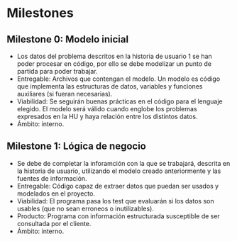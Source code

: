 # Milestones

## Milestone 0: Modelo inicial
- Los datos del problema descritos en la historia de usuario 1 se han poder procesar en código, por ello se debe modelizar un punto de partida para poder trabajar.
- Entregable: Archivos que contengan el modelo. Un modelo es código que implementa las estructuras de datos, variables y funciones auxiliares (si fueran necesarias).
- Viabilidad: Se seguirán buenas prácticas en el código para el lenguaje elegido. El modelo será válido cuando englobe los problemas expresados en la HU y haya relación entre los distintos datos.
- Ámbito: interno.

## Milestone 1: Lógica de negocio
- Se debe de completar la inforamción con la que se trabajará, descrita en la historia de usuario, utilizando el modelo creado anteriormente y las fuentes de información.
- Entregable: Código capaz de extraer datos que puedan ser usados y modelados en el proyecto.
- Viabilidad: El programa pasa los test que evaluarán si los datos son usables (que no sean erroneos o inutilizables).
- Producto: Programa con información estructurada susceptible de ser consultada por el cliente.
- Ámbito: interno.
